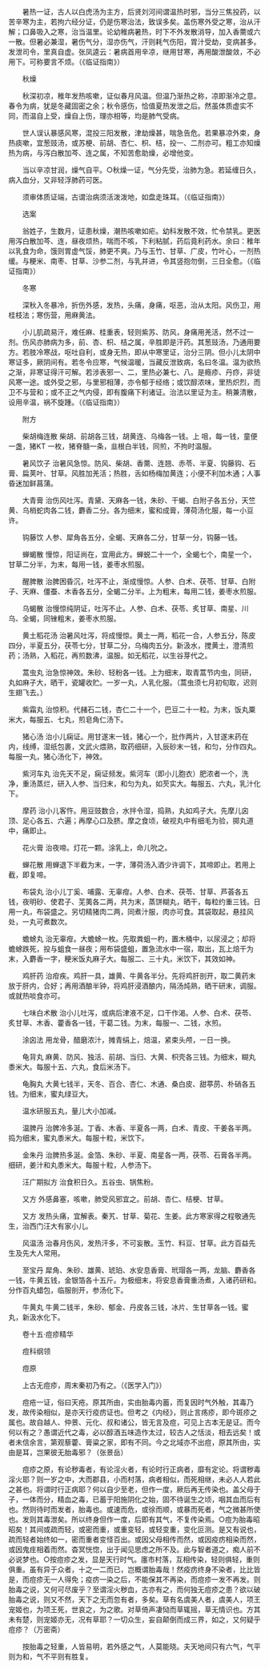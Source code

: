 <!-- { "loadSidebar": true } -->
　　暑热一证，古人以白虎汤为主方，后贤刘河间谓温热时邪，当分三焦投药，以苦辛寒为主，若拘六经分证，仍是伤寒治法，致误多矣。盖伤寒外受之寒，治从汗解；口鼻吸入之寒，治当温里。论幼稚病暑热，时下不外发散消导，加入香薷或六一散。但暑必兼湿，暑伤气分，湿亦伤气，汗则耗气伤阳，胃汁受劫，变病甚多。发泄司令，里真自虚。张凤逵云：暑病首用辛凉，继用甘寒，再用酸泄酸敛，不必用下。可称要言不烦。（《临证指南》）

　　秋燥

　　秋深初凉，稚年发热咳嗽，证似春月风温。但温乃渐热之称，凉即渐冷之意。春令为病，犹是冬藏固密之余；秋令感伤，恰值夏热发泄之后。然虽体质虚实不同，而温自上受，燥自上伤，理亦相等，均是肺气受病。

　　世人误认暴感风寒，混投三阳发散，津劫燥甚，喘急告危。若果暴凉外束，身热痰嗽，宜葱豉汤，或苏梗、前胡、杏仁、枳、桔，投一、二剂亦可。粗工亦知燥热为病，与泻白散加芩、连之属，不知苦愈助燥，必增他变。

　　当以辛凉甘润，燥气自平。○秋燥一证，气分先受，治肺为急。若延缠日久，病入血分，又非轻浮肺药可医。

　　须审体质证端，古谓治病须活泼泼地，如盘走珠耳。（《临证指南》）

　　选案

　　翁姓子，生数月，证患秋燥，潮热咳嗽如疟。幼科发散不效，忙令禁乳。更医用泻白散加芩、连，昼夜烦热，喘而不咳，下利粘腻，药后竟利药水。余曰：稚年以乳食为命，饿则胃虚气馁，肺更不爽。乃与玉竹、甘草、广皮，竹叶心，一剂热缓。与粳米、南枣、甘草、沙参二剂，与乳并进，令其竖抱勿倒，三日全愈。（《临证指南》）

　　冬寒

　　深秋入冬暴冷，折伤外感，发热，头痛，身痛，呕恶，治从太阳。风伤卫，用桂枝法；寒伤营，用麻黄法。

　　小儿肌疏易汗，难任麻、桂重表，轻则紫苏、防风，身痛用羌活，然不过一剂。伤风亦肺病为多，前、杏、枳、桔之属，辛胜即是汗药。其葱豉汤，乃通用要方。若肢冷寒战，呕吐自利，或身无热，即从中寒里证，治分三阴。但小儿太阴中寒证多，厥阴间有。若冬令应寒，气候温暖，当藏反泄致病，名曰冬温。温为欲热之渐，非寒证得汗可解。若涉表邪一、二，里热必兼七、八。是瘾疹、丹痧，非徒风寒一途。或外受之邪，与里邪相薄，亦令郁于经络；或饮醇浓味，里热炽烈，而卫不与营和；或不正之气内侵，即有腹痛下利诸证。治法以里证为主。稍兼清散，设用辛温，祸不旋踵。（《临证指南》）

　　附方

　　柴胡梅连散 柴胡、前胡各三钱，胡黄连、乌梅各一钱。上 咀，每一钱，童便一盏，猪KT 一枚，猪脊髓一条，韭根白半钱，同煎，不拘时温服。

　　暑风饮子 治暑风急惊。防风、柴胡、香薷、连翘、赤苓、半夏、钩藤钩、石膏、扁荚叶、甘草。风胜加羌活；热胜，舌如杨梅加黄连；小便不利加木通；人事昏迷加鲜菖蒲。

　　大青膏 治伤风吐泻。青黛、天麻各一钱，朱砂、干蝎、白附子各五分，天竺黄、乌梢蛇肉各二钱，麝香二分。各为细末，蜜和成膏，薄荷汤化服，每一小豆许。

　　钩藤饮 人参、犀角各五分，全蝎、天麻各二分，甘草一分，钩藤一钱。

　　蝉蝎散 慢惊，阳证尚在，宜用此方。蝉蜕二十一个，全蝎七个，南星一个，甘草二分半，为末，每用一钱，姜枣水煎服。

　　醒脾散 治脾困昏沉，吐泻不止，渐成慢惊。人参、白术、茯苓、甘草、白附子、天麻、僵蚕、木香各五分，全蝎二分半。上为粗末，每用二钱，姜枣水煎服。

　　乌蝎散 治慢惊纯阴证，吐泻不止。人参、白术、茯苓、炙甘草、南星、川乌、全蝎，同锉粗末，姜枣水煎服。

　　黄土稻花汤 治暑风吐泻，将成慢惊。黄土一两，稻花一合，人参五分，陈皮四分，半夏五分，茯苓七分，甘草二分，乌梅肉五分。新汲水，搅黄土，澄清煎药；汤熟，入稻花，再煎数沸，温服。如无稻花，以生谷芽代之。

　　蒿虫丸 治急惊神效。朱砂、轻粉各一钱。上为细末，取青蒿节内虫，同研，丸如麻子大，晒干，瓷罐收贮。一岁一丸，人乳化服。（蒿虫须七月初旬取，迟则生翅飞去。）

　　紫霜丸 治惊积。代赭石二钱，杏仁二十一个，巴豆二十一粒。为末，饭丸粟米大，每服五、七丸，煎皂角仁汤下。

　　猪心汤 治小儿痫证。用甘遂末一钱，猪心一个，批作两片，入甘遂末药在内，线缚，湿纸包裹，文武火煨熟，取药细研，入辰砂末一钱，和匀，分作四丸。每服一丸，猪心汤化下，神效。

　　紫河车丸 治先天不足，痫证频发。紫河车（即小儿胞衣）肥浓者一个，洗净，重汤蒸烂，研入人参、当归末，和匀为丸，如芡实大。每服五、六丸，乳汁化下。

　　摩药 治小儿客忤。用豆豉数合，水拌令湿，捣熟，丸如鸡子大。先摩儿囟顶、足心各五、六遍；再摩心口及脐。摩之食顷，破视丸中有细毛为验，掷丸道中，痛即止。

　　花火膏 治夜啼。灯花一颗。涂乳上，命儿吮之。

　　蝉花散 用蝉退下半截为末，一字，薄荷汤入酒少许调下，其啼即止。若用上截，即复啼。

　　布袋丸 治小儿丁奚、哺露、无辜疳。人参、白术、茯苓、甘草、芦荟各五钱，夜明砂、使君子、芜荑各二两，共为末，蒸饼糊丸，晒干，每粒约重三钱。日用一丸，布袋盛之。另切精猪肉二两，同煮汁服，肉亦可食。其袋取起，悬挂风处，一丸可煮数次。

　　蟾蜍丸 治无辜疳。大蟾蜍一枚。先取粪蛆一杓，置木桶中，以尿浸之；却将蟾蜍跌死，投与蛆食一昼夜；用布袋盛蛆，置急流水中一宿，取出，瓦上焙干为末，入麝香一字，粳米饭丸麻子大。每服二、三十丸，米饮下，其效如神。

　　鸡肝药 治疳疾。鸡肝一具，雄黄、牛黄各半分。先将鸡肝剖开，取二黄药末放于肝内，合好；再用酒酿半钟，将鸡肝浸酒酿内，隔汤炖熟，晒干研末，调服。或就热啖食亦可。

　　七味白术散 治小儿吐泻，或病后津液不足，口干作渴。人参、白术、茯苓、炙甘草、木香、藿香各一钱，干葛二钱。为末，每服一、二钱，水煎。

　　涂囟法 用龙骨，醋磨浓汁，摊青绢上，焙温，紧束头颅，一日一换。

　　龟背丸 麻黄、防风、独活、前胡、当归、大黄、枳壳各三钱。为细末，糊丸黍米大。每服十五、六丸，食后米汤下。

　　龟胸丸 大黄七钱半，天冬、百合、杏仁、木通、桑白皮、甜葶苈、朴硝各五钱。为细末，蜜丸绿豆大。

　　温水研服五丸，量儿大小加减。

　　温脾丹 治脾冷多涎。丁香、木香、半夏各一两，白术、青皮、干姜各半两。捣为细末，蜜丸黍米大。每服十粒，米饮下。

　　金朱丹 治脾热多涎。金箔、朱砂、半夏、南星各一两，茯苓、石膏各半两。细研，姜汁和丸黍米大。每服十粒，人参汤下。

　　汪广期拟方 治食积日久。五谷虫、锅焦粉。

　　又方 外感鼻塞，咳嗽，肺受风邪宜之。前胡、杏仁、桔梗、甘草。

　　又方 发热头痛，宜解表。秦艽、甘草、菊花、生姜。此方寒家得之程敬通先生，治西门汪大有家小儿。

　　风温汤 治春月伤风，发热汗多，不可妄散。玉竹、料豆、甘草。此方百益先生及先大人常用。

　　至宝丹 犀角、朱砂、雄黄、琥珀、水安息香膏、玳瑁各一两，龙脑、麝香各一钱，牛黄五钱，金银箔各十五斤。为极细末，将安息香膏重汤煮，入诸药研和。分作百丸蜡包，临服剖开，参汤化下。

　　牛黄丸 牛黄二钱半，朱砂、郁金、丹皮各三钱，冰片、生甘草各一钱。蜜丸，新汲水化下。

　　卷十五·痘疹精华

　　痘科纲领

　　痘原

　　上古无痘疹，周末秦初乃有之。（《医学入门》）

　　痘疮一证，俗曰天疮。原其所由，实由胎毒内蓄，而复因时气外触，其毒乃发，故传染相似，是亦天行疫疠证也。但考之《内经》，则止言疡疹，即今斑疹之属也。故自越人、仲景、元化、叔和诸公，皆无言及痘，可见上古本无是证。而今何以有之？愚谓近代之毒，必以醇酒五味造作太过，较古人之恬淡，相去远矣！或者未信余言，第观藜藿、膏粱之家，即有不同。今之北域亦不出痘，原其所由，实由是耳，岂果彼无胎毒邪？（张景岳）

　　痘疹之原，有论秽毒者，有论淫火者，有论时行正病者，靡有定论。将谓秽毒淫火耶？则一岁之中，大而郡县，小而村落，病者相似，而死相继，未必人人若此之甚也。将谓时行正病耶？何以自少至老，但作一度，厥后再无传染也。盖父母于子，一体而分，精血之毒，已蓄于阳施阴化之始，固不待诞生之顷，咽其血而后有也。然则待时而发者，胎毒也。或速而危，或徐而顺，或暴而死者，气之微甚所使也。发则其毒泄矣。所以终身但作一度，后即有其气，不复传染焉。○痘为胎毒昭昭矣！其间或疏而轻，或密而重，或重变轻，或轻变重，变化叵测。是又有说也，疏而轻者始终如一，密而重者变怪百出。或因父母相传而然，或因疫疠相染而然，或因鬼疰相着而然。杳冥恍惚，出于闻见思虑之所不及。此与智者道之，痴人前不必说梦也。○按痘疹之发，显是天行时气。廛市村落，互相传染，轻则俱轻，重则俱重。虽有异于众者，十之一二而已，岂概谓胎毒哉！然疫疠终身不染者，比比皆是，而痘疹无一人得免；疫疠一染之后，不能保其不再染，而痘疹一发不再发。则胎毒之说，又何可尽废乎？至谓淫火秽血，古亦有之，而何独无痘疹之患？欲以破胎毒之说，则又不然，天下之无而忽有者，多矣。草有名虞美人者，虞美人，项王宠姬也，为项王死，世哀之，为之歌。对草倚声凄恸而草辄摇，草无情识也。方其未有楚，则宠姬亦无，况有草耶？一切众生，妄自颠倒而成三界，如之，又何疑乎痘疹？（万密斋）

　　按胎毒之轻重，人皆易明，若外感之气，人莫能晓。夫天地间只有六气，气平则为和，气不平则有胜复。

